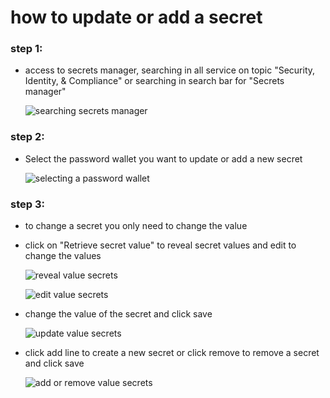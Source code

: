 # how to update or add a secret

### step 1:
 - access to secrets manager, searching in all service on topic "Security, Identity, & Compliance" or searching in search bar for "Secrets manager"

    ![searching secrets manager](https://github.com/tmaior/elitegaming-devops-infra/blob/feature/docs/documentation/image/access_secrets.png)

### step 2:
 - Select the password wallet you want to update or add a new secret

    ![selecting a password wallet](https://github.com/tmaior/elitegaming-devops-infra/blob/feature/docs/documentation/image/select_wallet_passwords.png)

### step 3:
 - to change a secret you only need to change the value

 - click on "Retrieve secret value" to reveal secret values ​​and edit to change the values
    
    ![reveal value secrets](https://github.com/tmaior/elitegaming-devops-infra/blob/feature/docs/documentation/image/reveal_value_secrets.png)

    ![edit value secrets](https://github.com/tmaior/elitegaming-devops-infra/blob/feature/docs/documentation/image/edit_value_secrets.png)

 - change the value of the secret and click save

    ![update value secrets](https://github.com/tmaior/elitegaming-devops-infra/blob/feature/docs/documentation/image/update_value_secrets.png)

 - click add line to create a new secret or click remove to remove a secret and click save

    ![add or remove value secrets](https://github.com/tmaior/elitegaming-devops-infra/blob/feature/docs/documentation/image/add_or_remove_value_secrets.png)
